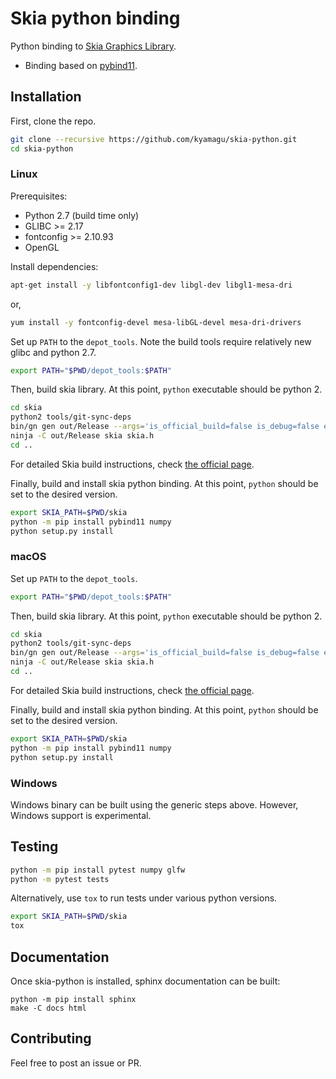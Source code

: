 # Skia python binding
Python binding to [Skia Graphics Library](https://skia.org/).

- Binding based on [pybind11](https://github.com/pybind/pybind11).

## Installation

First, clone the repo.

```bash
git clone --recursive https://github.com/kyamagu/skia-python.git
cd skia-python
```

### Linux

Prerequisites:

- Python 2.7 (build time only)
- GLIBC >= 2.17
- fontconfig >= 2.10.93
- OpenGL


Install dependencies:

```bash
apt-get install -y libfontconfig1-dev libgl-dev libgl1-mesa-dri
```

or,

```bash
yum install -y fontconfig-devel mesa-libGL-devel mesa-dri-drivers
```

Set up `PATH` to the `depot_tools`. Note the build tools require relatively new
glibc and python 2.7.

```bash
export PATH="$PWD/depot_tools:$PATH"
```

Then, build skia library. At this point, `python` executable should be python 2.

```bash
cd skia
python2 tools/git-sync-deps
bin/gn gen out/Release --args='is_official_build=false is_debug=false extra_cflags_cc=["-frtti"] extra_ldflags=["-lrt"]'
ninja -C out/Release skia skia.h
cd ..
```

For detailed Skia build instructions, check [the official page](https://skia.org/).

Finally, build and install skia python binding. At this point, `python` should
be set to the desired version.

```bash
export SKIA_PATH=$PWD/skia
python -m pip install pybind11 numpy
python setup.py install
```

### macOS

Set up `PATH` to the `depot_tools`.

```bash
export PATH="$PWD/depot_tools:$PATH"
```

Then, build skia library. At this point, `python` executable should be python 2.

```bash
cd skia
python2 tools/git-sync-deps
bin/gn gen out/Release --args='is_official_build=false is_debug=false extra_cflags_cc=["-frtti"]'
ninja -C out/Release skia skia.h
cd ..
```

For detailed Skia build instructions, check [the official page](https://skia.org/).

Finally, build and install skia python binding. At this point, `python` should
be set to the desired version.

```bash
export SKIA_PATH=$PWD/skia
python -m pip install pybind11 numpy
python setup.py install
```

### Windows

Windows binary can be built using the generic steps above. However, Windows
support is experimental.


## Testing

```bash
python -m pip install pytest numpy glfw
python -m pytest tests
```

Alternatively, use `tox` to run tests under various python versions.

```bash
export SKIA_PATH=$PWD/skia
tox
```

## Documentation

Once skia-python is installed, sphinx documentation can be built:

```
python -m pip install sphinx
make -C docs html
```


## Contributing

Feel free to post an issue or PR.
